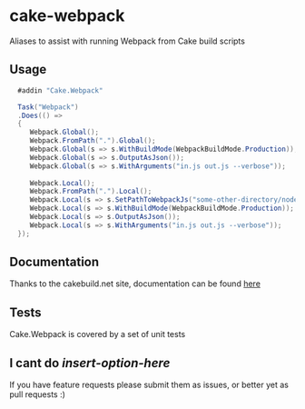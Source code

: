 # cake-webpack
Aliases to assist with running Webpack from Cake build scripts

## Usage

```c#
  #addin "Cake.Webpack"

  Task("Webpack")
  .Does(() =>
  {
     Webpack.Global();
     Webpack.FromPath(".").Global();
     Webpack.Global(s => s.WithBuildMode(WebpackBuildMode.Production));
     Webpack.Global(s => s.OutputAsJson());
     Webpack.Global(s => s.WithArguments("in.js out.js --verbose"));
  
     Webpack.Local();
     Webpack.FromPath(".").Local();
     Webpack.Local(s => s.SetPathToWebpackJs("some-other-directory/node_modules/webpack.bin.webpack.js"));        
     Webpack.Local(s => s.WithBuildMode(WebpackBuildMode.Production));
     Webpack.Local(s => s.OutputAsJson());
     Webpack.Local(s => s.WithArguments("in.js out.js --verbose"));        
  });
```

## Documentation

Thanks to the cakebuild.net site, documentation can be found [here](http://cakebuild.net/api/cake.webpack/)

## Tests

Cake.Webpack is covered by a set of unit tests

## I cant do _insert-option-here_

If you have feature requests please submit them as issues, or better yet as pull requests :)

